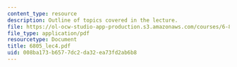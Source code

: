 ```yaml
---
content_type: resource
description: Outline of topics covered in the lecture.
file: https://ol-ocw-studio-app-production.s3.amazonaws.com/courses/6-805-ethics-and-the-law-on-the-electronic-frontier-fall-2005/008ba173b6577dc2da32ea73fd2ab6b8_6805_lec4.pdf
file_type: application/pdf
resourcetype: Document
title: 6805_lec4.pdf
uid: 008ba173-b657-7dc2-da32-ea73fd2ab6b8
---
```

